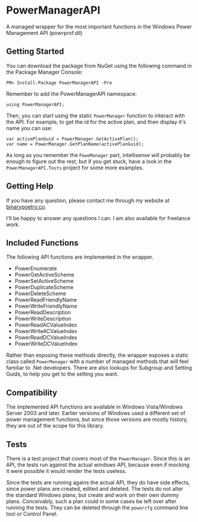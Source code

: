 # PowerManagerAPI
A managed wrapper for the most important functions in the Windows Power Management API (powrprof.dll)

## Getting Started
You can download the package from NuGet using the following command in the Package Manager Console:
```
PM> Install-Package PowerManagerAPI -Pre
```
Remember to add the PowerManagerAPI namespace:
```
using PowerManagerAPI;
```
Then, you can start using the static `PowerManager` function to interact with the API. For example, to get 
the id for the active plan, and then display it's name you can use:
```
var activePlanGuid = PowerManager.GetActivePlan();
var name = PowerManager.GetPlanName(activePlanGuid);
```
As long as you remember the `PoweManager` part, intellisense will probably be enough to figure out the rest, 
but if you get stuck, have a look in the `PowerManagerAPI.Tests` project for some more examples.

## Getting Help
If you have any question, please contact me through my website at [binarypoetry.co](http://binarypoetry.co).

I'll be happy to answer any questions I can. I am also available for freelance work.

## Included Functions

The following API functions are implemented in the wrapper.

- PowerEnumerate
- PowerGetActiveScheme
- PowerSetActiveScheme
- PowerDuplicateScheme
- PowerDeleteScheme
- PowerReadFriendlyName
- PowerWriteFriendlyName
- PowerReadDescription
- PowerWriteDescription
- PowerReadACValueIndex
- PowerWriteACValueIndex
- PowerReadDCValueIndex
- PowerWriteDCValueIndex

Rather than exposing these methods directly, the wrapper exposes a static class called `PowerManager` with 
a number of managed methods that will feel familiar to .Net developers. There are also lookups for Subgroup 
and Setting Guids, to help you get to the setting you want.

## Compatibility
The implemented API functions are available in Windows Vista/Windows Server 2003 and later. Earlier versions of
Windows used a different set of power management functions, but since those versions are mostly history, they 
are out of the scope for this library.

## Tests
There is a test project that covers most of the `PowerManager`. Since this is an API, the tests run against the 
actual windows API, because even if mocking it were possible it would render the tests useless.

Since the tests are running agains the actual API, they do have side effects, since power plans are created, 
edited and deleted. The tests do not alter the standard Windows plans, but create and work on their own dummy
plans. Conceivably, such a plan could in some cases be left over after running the tests. They can be deleted
through the `powercfg` command line tool or Control Panel.